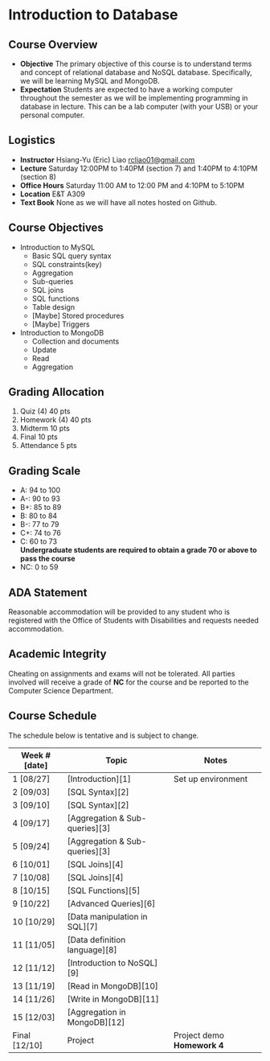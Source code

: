 # Introduction to Database

## Course Overview

- **Objective** The primary objective of this course is to understand terms and concept of relational database and NoSQL database. Specifically, we will be learning MySQL and MongoDB.
- **Expectation** Students are expected to have a working computer throughout the semester as we will be implementing programming in database in lecture. This can be a lab computer (with your USB) or your personal computer.

## Logistics

- **Instructor** Hsiang-Yu (Eric) Liao [rcliao01@gmail.com](mailto:rcliao01@gmail.com)
- **Lecture** Saturday 12:00PM to 1:40PM (section 7) and 1:40PM to 4:10PM (section 8)
- **Office Hours** Saturday 11:00 AM to 12:00 PM and 4:10PM to 5:10PM
- **Location** E&T A309
- **Text Book** None as we will have all notes hosted on Github.

## Course Objectives

* Introduction to MySQL
  * Basic SQL query syntax
  * SQL constraints(key)
  * Aggregation
  * Sub-queries
  * SQL joins
  * SQL functions
  * Table design
  * [Maybe] Stored procedures
  * [Maybe] Triggers
* Introduction to MongoDB
  * Collection and documents
  * Update
  * Read
  * Aggregation

## Grading Allocation

1. Quiz (4) 40 pts
2. Homework (4) 40 pts
3. Midterm 10 pts
4. Final 10 pts
5. Attendance 5 pts

## Grading Scale

* A: 94 to 100
* A-: 90 to 93
* B+: 85 to 89
* B: 80 to 84  
* B-: 77 to 79
* C+: 74 to 76
* C: 60 to 73  
**Undergraduate students are required to obtain a grade 70 or above to pass the course**
* NC: 0 to 59

## ADA Statement

Reasonable accommodation will be provided to any student who is registered with the Office of Students with Disabilities and requests needed accommodation.

## Academic Integrity

Cheating on assignments and exams will not be tolerated. All parties involved will receive a grade of **NC** for the course and be reported to the Computer Science Department.

## Course Schedule

The schedule below is tentative and is subject to change.

| Week # [date]      | Topic     | Notes |
| ------------------ | --- | --- |
| 1  [08/27]         | [Introduction][1] | Set up environment |
| 2  [09/03]         | [SQL Syntax][2] |  |
| 3  [09/10]         | [SQL Syntax][2] |  |
| 4  [09/17]         | [Aggregation & Sub-queries][3] |  |
| 5  [09/24]         | [Aggregation & Sub-queries][3] |  |
| 6  [10/01]         | [SQL Joins][4] |  |
| 7  [10/08]         | [SQL Joins][4] |  |
| 8  [10/15]         | [SQL Functions][5] |  |
| 9  [10/22]         | [Advanced Queries][6] |  |
| 10 [10/29]         | [Data manipulation in SQL][7] |  |
| 11 [11/05]         | [Data definition language][8] |  |
| 12 [11/12]         | [Introduction to NoSQL][9] |  |
| 13 [11/19]         | [Read in MongoDB][10] |  |
| 14 [11/26]         | [Write in MongoDB][11]|  |
| 15 [12/03]         | [Aggregation in MongoDB][12] |
| Final [12/10]      | Project | Project demo **Homework 4** |
